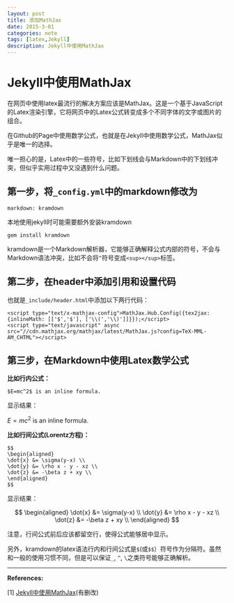 ```yaml
---
layout: post
title: 添加MathJax
date: 2015-3-01
categories: note
tags: [latex,Jekyll]
description: Jekyll中使用MathJax
---
```



# Jekyll中使用MathJax

在网页中使用latex最流行的解决方案应该是MathJax。这是一个基于JavaScript的Latex渲染引擎，它将网页中的Latex公式转变成多个不同字体的文字或图片的组合。

在Github的Page中使用数学公式，也就是在Jekyll中使用数学公式，MathJax似乎是唯一的选择。

唯一担心的是，Latex中的一些符号，比如下划线会与Markdown中的下划线冲突，但似乎实用过程中又没遇到什么问题。

## 第一步，将`_config.yml`中的markdown修改为

```
markdown: kramdown
```

本地使用jekyll时可能需要额外安装kramdown

```
gem install kramdown
```

kramdown是一个Markdown解析器，它能够正确解释公式内部的符号，不会与Markdown语法冲突，比如不会将`^`符号变成`<sup></sup>`标签。

## 第二步，在header中添加引用和设置代码

也就是`_include/header.html`中添加以下两行代码：

```
<script type="text/x-mathjax-config">MathJax.Hub.Config({tex2jax: {inlineMath: [['$','$'], ['\\(','\\)']]}});</script>
<script type="text/javascript" async src="//cdn.mathjax.org/mathjax/latest/MathJax.js?config=TeX-MML-AM_CHTML"></script>
```

## 第三步，在Markdown中使用Latex数学公式

**比如行内公式：**

```
$E=mc^2$ is an inline formula.
```
显示结果：

$E=mc^2$ is an inline formula.

**比如行间公式(Lorentz方程)：**

```
$$
\begin{aligned}
\dot{x} &= \sigma(y-x) \\
\dot{y} &= \rho x - y - xz \\
\dot{z} &= -\beta z + xy \\
\end{aligned}
$$
```
显示结果：

$$
\begin{aligned}
\dot{x} &= \sigma(y-x) \\
\dot{y} &= \rho x - y - xz \\
\dot{z} &= -\beta z + xy \\
\end{aligned}
$$

注意，行间公式前后应该都留空行，使得公式能够居中显示。

另外，kramdown的latex语法行内和行间公式是`$`(或`$$`）符号作为分隔符。虽然和一般的使用习惯不同，但是可以保证`_`, `^`, `\`之类符号能够正确解析。

---

**References:**

[1] [Jekyll中使用MathJax](http://pkuwwt.github.io/linux/2013-12-03-jekyll-using-mathjax/)(有删改)
